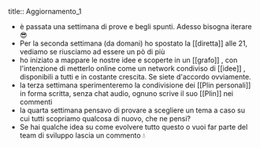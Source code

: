title:: Aggiornamento_1

- è passata una settimana di prove e begli spunti. Adesso bisogna iterare 😎
- Per la seconda settimana (da domani) ho spostato la [[diretta]] alle 21, vediamo se riusciamo ad essere un pò di più
- ho iniziato a mappare le nostre idee e scoperte in un [[grafo]] , con l'intenzione di metterlo online come un network condiviso di [[idee]] , disponibili a tutti e in costante crescita. Se siete d'accordo ovviamente.
- la terza settimana sperimenteremo la condivisione dei [[Plin personali]] in forma scritta, senza chat audio, ognuno scrive il suo [[Plin]] nei commenti
- la quarta settimana pensavo di provare a scegliere un tema a caso su cui tutti scopriamo qualcosa di nuovo, che ne pensi?
- Se hai qualche idea su come evolvere tutto questo o vuoi far parte del team di sviluppo lascia un commento 💧